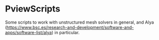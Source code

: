 # PviewScripts
Some scripts to work with unstructured mesh solvers in general, and Alya (https://www.bsc.es/research-and-development/software-and-apps/software-list/alya) in particular.
